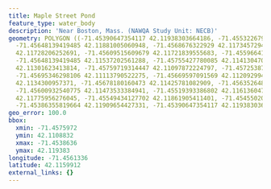 ```yaml
---
title: Maple Street Pond
feature_type: water_body
description: 'Near Boston, Mass. (NAWQA Study Unit: NECB)'
geometry: POLYGON ((-71.45390647354117 42.11938303664186, -71.45532267990069 42.11922387437436,
  -71.45648139419485 42.11881005060948, -71.4568676322929 42.11734572943238, -71.45652430953938
  42.11728206252691, -71.45609515609679 42.11721839555683, -71.45596641006411 42.11658172234259,
  -71.45648139419485 42.11537202561288, -71.45755427780085 42.11413047074914, -71.45699637832558
  42.11301623413814, -71.45759719314447 42.11097872224797, -71.45725387039094 42.11088321227108,
  -71.45695346298106 42.11113790522275, -71.45669597091569 42.11209299467775, -71.45652430953938
  42.1134300957371, -71.45678180160473 42.11425781082909, -71.45635264816217 42.11473533384941,
  -71.45600932540775 42.11473533384941, -71.45519393386802 42.11613604728623, -71.45527976455617
  42.11775956276045, -71.45549434127702 42.11861905411401, -71.4545502037046 42.11874638517451,
  -71.45386355819664 42.11909654427331, -71.45390647354117 42.11938303664186))
geo_error: 100.0
bbox:
  xmin: -71.4575972
  ymin: 42.1108832
  xmax: -71.4538636
  ymax: 42.119383
longitude: -71.4561336
latitude: 42.1159912
external_links: {}
---
```

